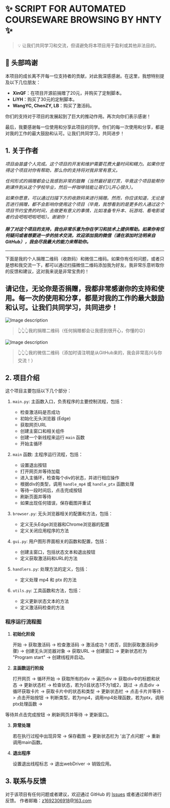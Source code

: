 # ✨ SCRIPT FOR AUTOMATED COURSEWARE BROWSING BY HNTY ✨

> 💡 让我们共同学习和交流，但请避免将本项目用于盈利或其他非法目的。

## 💫 头部鸣谢

本项目的成长离不开每一位支持者的贡献，对此我深感感谢。在这里，我想特别提及以下几位朋友：

- **XinQF**：在项目开源前捐赠了20元，并购买了定制脚本。
- **LiYH**：购买了30元的定制脚本。
- **WangYC, ChenZY, LB**：购买了激活码。

你们的支持对于项目的发展起到了巨大的推动作用。再次向你们表示感谢！

最后，我要感谢每一位使用和分享此项目的同学。你们的每一次使用和分享，都是对我的工作的最大鼓励和认可。让我们共同学习，共同进步！


## 1. 关于作者

*项目由苗盛个人完成。这个项目的开发和维护需要花费大量时间和精力。如果你觉得这个项目对你有帮助，那么你的支持将对我非常有意义。*

*任何形式的捐赠都会让我感到非常的鼓舞（当然最好是打赏，毕竟这个项目能帮你刷课件到从这个学校毕业，然后一杯咖啡钱能让哥们儿开心很久）。*

*如果你愿意，可以通过扫描下方的收款码来进行捐赠。然而，你应该知道，无论是否进行捐赠，都不会影响你使用这个项目（毕竟，我想看到的是更多的人通过这个项目节约宝贵的时间，去做更有意义的事情，比如准备专升本、玩游戏、看电影或者约会吧啦吧啦吧啦）。谢谢你！*


#### *除了对这个项目的支持，我也非常乐意为你在学习和技术上提供帮助。如果你有任何疑问或者想要进一步的技术交流，欢迎添加我的微信（请在添加时注明来自GitHub），我会尽我最大的能力来帮助你。*

---

下面是我的个人捐赠二维码（收款码）和微信二维码。如果你有任何问题，或者只是想和我交流一下，都可以通过扫描微信二维码添加我为好友。我非常乐意听取你的反馈和建议，这对我来说是非常宝贵的！

请记住，无论你是否捐赠，我都非常感谢你的支持和使用。每一次的使用和分享，都是对我的工作的最大鼓励和认可。让我们共同学习，共同进步！
---

![Image description](./images/donation_qr_code.jpg)
> 👆👆👆我的捐赠二维码（任何捐赠都会让我感到很开心，你懂的😉）

![Image description](./images/author.jpg)
> 👆👆👆我的微信二维码（添加时请注明是从GitHub来的，我会非常高兴与你交流！）


## 2. 项目介绍

这个项目主要包括以下几个部分：

1. `main.py`: 主函数入口，负责程序的主要控制流程，包括：
    - 检查激活码是否成功
    - 初始化无头浏览器 (Edge)
    - 获取网页URL
    - 创建主窗口和相关组件
    - 创建一个新线程来运行 `main` 函数
    - 开始主循环

2. `main` 函数: 主程序运行流程，包括：
    - 设置退出按钮
    - 打开网页并等待加载
    - 进入主循环，检查每个div的状态，并进行相应操作
    - 根据div的类型，调用 `handle_mp4` 或 `handle_ptx` 函数处理
    - 等待一段时间后，点击完成按钮
    - 刷新页面并等待
    - 如果出现任何错误，保存截图并重试

3. `browser.py`: 无头浏览器相关的配置和方法，包括：
    - 定义无头Edge浏览器和Chrome浏览器的配置
    - 定义关闭应用程序的方法

4. `gui.py`: 用户图形界面相关的函数和配置，包括：
    - 创建主窗口，包括状态文本和退出按钮
    - 定义获取激活码和URL的方法

5. `handlers.py`: 处理方法的定义，包括：
    - 定义处理 mp4 和 ptx 的方法

6. `utils.py`: 工具函数和方法，包括：
    - 定义更新状态文本的方法
    - 定义激活码检查的方法

### 程序运行流程图

1. **初始化阶段**

   开始 ->
   获取激活码 ->
   检查激活码 ->
   激活成功 ? (若否，回到获取激活码步骤) ->
   创建无头浏览器对象 ->
   获取URL ->
   创建窗口 ->
   更新状态栏为 "Program start" ->
   创建线程并启动。

2. **主函数运行阶段**

   打开网页 ->
   循环开始 ->
   获取所有的div ->
   遍历div ->
   获取div中的标题和状态 ->
   更新状态栏 ->
   检查状态，若为0且状态1不为1或2，跳过 ->
   点击div ->
   循环获取卡片 ->
   获取卡片中的状态和类型 ->
   更新状态栏 ->
   点击卡片并等待 ->
   点击开始按钮 ->
   判断类型，若为mp4，调用mp4处理函数，若为ptx，调用ptx处理函数 ->
  

 等待并点击完成按钮 ->
   刷新网页并等待 ->
   更新窗口。

3. **异常处理**

   若在执行过程中出现异常 ->
   保存截图 ->
   更新状态栏为 '出了点问题' ->
   重新调用main函数。

4. **退出程序**

   设置退出线程标志 ->
   退出webDriver ->
   销毁应用。

## 3. 联系与反馈

对于该项目有任何问题或者建议，欢迎通过 GitHub 的 [Issues](#https://github.com/q1692306918/Script-for-Automated-Courseware-Browsing-by-hnty/issues) 或者通过邮件进行反馈。
作者邮箱：z1692306918@163.com